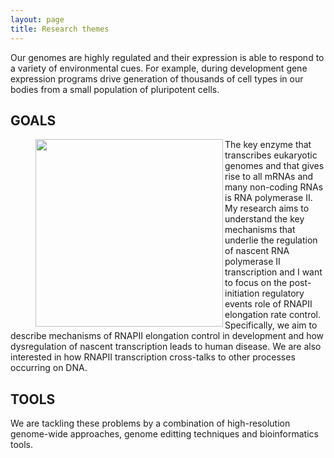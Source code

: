 ```yaml
---
layout: page
title: Research themes
---
```





Our genomes are highly regulated and their expression is able to respond to a variety of environmental cues. For example, during development gene expression programs drive generation of thousands of cell types in our bodies from a small population of pluripotent cells. 

## GOALS
<figure class="half">
<img src="https://user-images.githubusercontent.com/23424217/159682152-34235b7f-0b20-4fae-bfab-9a2fe02639ff.png" width="300" align="left">
</figure>


The key enzyme that transcribes eukaryotic genomes and that gives rise to all mRNAs and many non-coding RNAs is RNA polymerase II. 
My research aims to understand the key mechanisms that underlie the regulation of nascent RNA polymerase II transcription and I want to focus on the post-initiation regulatory events role of RNAPII elongation rate control. Specifically, we aim to describe mechanisms of RNAPII elongation control in development and how dysregulation of nascent transcription leads to human disease. We are also interested in how RNAPII transcription cross-talks to other processes occurring on DNA. 



## TOOLS
We are tackling these problems by a combination of high-resolution genome-wide approaches, genome editting techniques and bioinformatics tools. 
